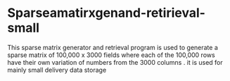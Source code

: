 # Sparseamatirxgenand-retirieval-small
This sparse matrix generator and retrieval program is used to generate a sparse matrix of 100,000 x 3000 fields where each of the 100,000 rows have their own  variation of numbers from the 3000 columns . it is used for mainly small delivery data storage
